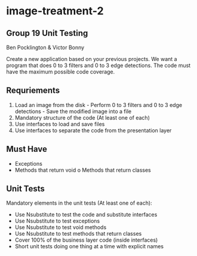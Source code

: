 # image-treatment-2

## Group 19 Unit Testing
Ben Pocklington &amp; Victor Bonny

Create a new application based on your previous projects.
We want a program that does 0 to 3 filters and 0 to 3 edge detections.
The code must have the maximum possible code coverage.

## Requriements
1. Load an image from the disk - Perform 0 to 3 filters and 0 to 3 edge detections - Save the modified image into a file
2. Mandatory structure of the code (At least one of each)
3. Use interfaces to load and save files 
4. Use interfaces to separate the code from the presentation layer

## Must Have
* Exceptions 
* Methods that return void o Methods that return classes

## Unit Tests
Mandatory elements in the unit tests (At least one of each):
* Use Nsubstitute to test the code and substitute interfaces
* Use Nsubstitute to test exceptions
* Use Nsubstitute to test void methods
* Use Nsubstitute to test methods that return classes
* Cover 100% of the business layer code (inside interfaces)
* Short unit tests doing one thing at a time with explicit names

